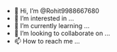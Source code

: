 - 👋 Hi, I’m @Rohit9988667680
- 👀 I’m interested in ...
- 🌱 I’m currently learning ...
- 💞️ I’m looking to collaborate on ...
- 📫 How to reach me ...

<!---
Rohit9988667680/Rohit9988667680 is a ✨ special ✨ repository because its `README.md` (this file) appears on your GitHub profile.
You can click the Preview link to take a look at your changes.git clone https://github.com/dhasirar/instax.git
cd instax
chmod +x instax.sh
service tor start
bash instax.s
